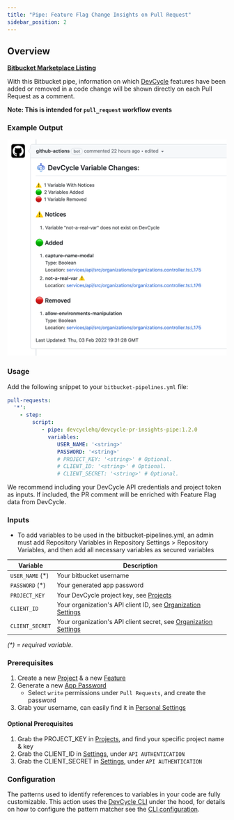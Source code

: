 ```yaml
---
title: "Pipe: Feature Flag Change Insights on Pull Request"
sidebar_position: 2
---
```


## Overview

**[Bitbucket Marketplace Listing](https://bitbucket.org/product/features/pipelines/integrations??search=dev&p=devcyclehq/devcycle-pr-insights-pipe)**


With this Bitbucket pipe, information on which [DevCycle](https://devcycle.com/) features have been added or removed in a code change will be shown directly on each Pull Request as a comment.

**Note: This is intended for `pull_request` workflow events**

### Example Output

![Example Output](https://raw.githubusercontent.com/DevCycleHQ/feature-flag-pr-insights-action/main/example_output.png)

### Usage
Add the following snippet to your `bitbucket-pipelines.yml` file:

```yaml
pull-requests:
  '*':
    - step:
        script:
           - pipe: devcyclehq/devcycle-pr-insights-pipe:1.2.0
             variables:
                USER_NAME: '<string>'
                PASSWORD: '<string>'
                # PROJECT_KEY: '<string>' # Optional.
                # CLIENT_ID: '<string>' # Optional.
                # CLIENT_SECRET: '<string>' # Optional.
```


We recommend including your DevCycle API credentials and project token as inputs.
If included, the PR comment will be enriched with Feature Flag data from DevCycle.


### Inputs

- To add variables to be used in the bitbucket-pipelines.yml, an admin must add Repository Variables in Repository Settings > Repository Variables, and then add all necessary variables as secured variables

| Variable  | Description |
| ----- | ----------- |
| `USER_NAME` (*) |  Your bitbucket username |
| `PASSWORD` (*) |  Your generated app password |
| `PROJECT_KEY` |  Your DevCycle project key, see [Projects](https://app.devcycle.com/r/projects) |
| `CLIENT_ID` |  Your organization's API client ID, see [Organization Settings](https://app.devcycle.com/r/settings) |
| `CLIENT_SECRET` |  Your organization's API client secret, see [Organization Settings](https://app.devcycle.com/r/settings) |

_(*) = required variable._

### Prerequisites

1. Create a new [Project](https://docs.devcycle.com/docs/tools-and-integrations/terraform#create-a-project) & a new [Feature](https://docs.devcycle.com/docs/tools-and-integrations/terraform#create-a-feature) 
2. Generate a new [App Password](https://bitbucket.org/account/settings/app-passwords/) 
    - Select `write` permissions under `Pull Requests`, and create the password
3. Grab your username, can easily find it in [Personal Settings](https://bitbucket.org/account/settings/)
#### Optional Prerequisites
1. Grab the PROJECT_KEY in [Projects](https://app.devcycle.com/r/projects), and find your specific project name & key
2. Grab the CLIENT_ID in [Settings](https://app.devcycle.com/r/settings), under `API AUTHENTICATION`
3. Grab the CLIENT_SECRET in [Settings](https://app.devcycle.com/r/settings), under `API AUTHENTICATION`

### Configuration
The patterns used to identify references to variables in your code are fully customizable.
This action uses the [DevCycle CLI](https://github.com/DevCycleHQ/cli) under the hood, for details on how to configure the pattern matcher see the [CLI configuration](https://github.com/DevCycleHQ/cli#configuration).
